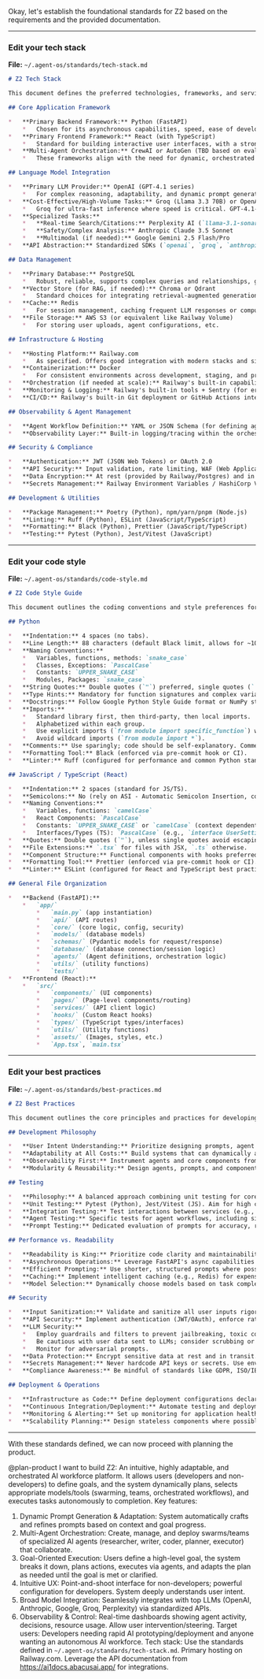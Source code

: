 Okay, let's establish the foundational standards for Z2 based on the requirements and the provided documentation.

---

### Edit your tech stack

**File:** `~/.agent-os/standards/tech-stack.md`

```markdown
# Z2 Tech Stack

This document defines the preferred technologies, frameworks, and services for building Z2 to production standard.

## Core Application Framework

*   **Primary Backend Framework:** Python (FastAPI)
    *   Chosen for its asynchronous capabilities, speed, ease of development, and strong ecosystem for AI/ML integration.
*   **Primary Frontend Framework:** React (with TypeScript)
    *   Standard for building interactive user interfaces, with a strong component-based architecture. TypeScript adds type safety.
*   **Multi-Agent Orchestration:** CrewAI or AutoGen (TBD based on evaluation for dynamic prompt capabilities and adaptability)
    *   These frameworks align with the need for dynamic, orchestrated AI workforces.

## Language Model Integration

*   **Primary LLM Provider:** OpenAI (GPT-4.1 series)
    *   For complex reasoning, adaptability, and dynamic prompt generation.
*   **Cost-Effective/High-Volume Tasks:** Groq (Llama 3.3 70B) or OpenAI (GPT-4.1-mini)
    *   Groq for ultra-fast inference where speed is critical. GPT-4.1-mini for balance of cost/speed/performance.
*   **Specialized Tasks:**
    *   **Real-time Search/Citations:** Perplexity AI (`llama-3.1-sonar-large-128k-online`)
    *   **Safety/Complex Analysis:** Anthropic Claude 3.5 Sonnet
    *   **Multimodal (if needed):** Google Gemini 2.5 Flash/Pro
*   **API Abstraction:** Standardized SDKs (`openai`, `groq`, `anthropic`, `google-genai`, `perplexityai`) for direct integration. Potentially use a unified interface layer.

## Data Management

*   **Primary Database:** PostgreSQL
    *   Robust, reliable, supports complex queries and relationships, good for structured agent state, user data, and logs.
*   **Vector Store (for RAG, if needed):** Chroma or Qdrant
    *   Standard choices for integrating retrieval-augmented generation capabilities.
*   **Cache:** Redis
    *   For session management, caching frequent LLM responses or computations.
*   **File Storage:** AWS S3 (or equivalent like Railway Volume)
    *   For storing user uploads, agent configurations, etc.

## Infrastructure & Hosting

*   **Hosting Platform:** Railway.com
    *   As specified. Offers good integration with modern stacks and simplifies deployment.
*   **Containerization:** Docker
    *   For consistent environments across development, staging, and production.
*   **Orchestration (if needed at scale):** Railway's built-in capabilities or Kubernetes (managed service).
*   **Monitoring & Logging:** Railway's built-in tools + Sentry (for error tracking) + potentially a dedicated APM tool.
*   **CI/CD:** Railway's built-in Git deployment or GitHub Actions integrated with Railway.

## Observability & Agent Management

*   **Agent Workflow Definition:** YAML or JSON Schema (for defining agent teams, roles, and interactions).
*   **Observability Layer:** Built-in logging/tracing within the orchestration framework (e.g., AgentFlow's traces) + custom dashboards (if needed).

## Security & Compliance

*   **Authentication:** JWT (JSON Web Tokens) or OAuth 2.0
*   **API Security:** Input validation, rate limiting, WAF (Web Application Firewall).
*   **Data Encryption:** At rest (provided by Railway/Postgres) and in transit (TLS).
*   **Secrets Management:** Railway Environment Variables / HashiCorp Vault (if complexity demands).

## Development & Utilities

*   **Package Management:** Poetry (Python), npm/yarn/pnpm (Node.js)
*   **Linting:** Ruff (Python), ESLint (JavaScript/TypeScript)
*   **Formatting:** Black (Python), Prettier (JavaScript/TypeScript)
*   **Testing:** Pytest (Python), Jest/Vitest (JavaScript)

```

---

### Edit your code style

**File:** `~/.agent-os/standards/code-style.md`

```markdown
# Z2 Code Style Guide

This document outlines the coding conventions and style preferences for Z2 to ensure consistency and readability.

## Python

*   **Indentation:** 4 spaces (no tabs).
*   **Line Length:** 88 characters (default Black limit, allows for ~10% buffer before 100 chars).
*   **Naming Conventions:**
    *   Variables, functions, methods: `snake_case`
    *   Classes, Exceptions: `PascalCase`
    *   Constants: `UPPER_SNAKE_CASE`
    *   Modules, Packages: `snake_case`
*   **String Quotes:** Double quotes (`"`) preferred, single quotes (`'`) acceptable for short strings or internal quoting.
*   **Type Hints:** Mandatory for function signatures and complex variables.
*   **Docstrings:** Follow Google Python Style Guide format or NumPy style. Required for modules, classes, and public functions.
*   **Imports:**
    *   Standard library first, then third-party, then local imports.
    *   Alphabetized within each group.
    *   Use explicit imports (`from module import specific_function`) when possible.
    *   Avoid wildcard imports (`from module import *`).
*   **Comments:** Use sparingly; code should be self-explanatory. Comments explain *why*, not *what*.
*   **Formatting Tool:** Black (enforced via pre-commit hook or CI).
*   **Linter:** Ruff (configured for performance and common Python standards).

## JavaScript / TypeScript (React)

*   **Indentation:** 2 spaces (standard for JS/TS).
*   **Semicolons:** No (rely on ASI - Automatic Semicolon Insertion, common in modern JS).
*   **Naming Conventions:**
    *   Variables, functions: `camelCase`
    *   React Components: `PascalCase`
    *   Constants: `UPPER_SNAKE_CASE` or `camelCase` (context dependent, prefer `UPPER_SNAKE_CASE` for truly global constants).
    *   Interfaces/Types (TS): `PascalCase` (e.g., `interface UserSettings {}`).
*   **Quotes:** Double quotes (`"`), unless single quotes avoid escaping.
*   **File Extensions:** `.tsx` for files with JSX, `.ts` otherwise.
*   **Component Structure:** Functional components with hooks preferred over class components.
*   **Formatting Tool:** Prettier (enforced via pre-commit hook or CI). Configuration via `.prettierrc`.
*   **Linter:** ESLint (configured for React and TypeScript best practices). Configuration via `.eslintrc`.

## General File Organization

*   **Backend (FastAPI):**
    *   `app/`
        *   `main.py` (app instantiation)
        *   `api/` (API routes)
        *   `core/` (core logic, config, security)
        *   `models/` (database models)
        *   `schemas/` (Pydantic models for request/response)
        *   `database/` (database connection/session logic)
        *   `agents/` (Agent definitions, orchestration logic)
        *   `utils/` (utility functions)
        *   `tests/`
*   **Frontend (React):**
    *   `src/`
        *   `components/` (UI components)
        *   `pages/` (Page-level components/routing)
        *   `services/` (API client logic)
        *   `hooks/` (Custom React hooks)
        *   `types/` (TypeScript types/interfaces)
        *   `utils/` (Utility functions)
        *   `assets/` (Images, styles, etc.)
        *   `App.tsx`, `main.tsx`

```

---

### Edit your best practices

**File:** `~/.agent-os/standards/best-practices.md`

```markdown
# Z2 Best Practices

This document outlines the core principles and practices for developing Z2, focusing on quality, performance, and security.

## Development Philosophy

*   **User Intent Understanding:** Prioritize designing prompts, agent workflows, and UI interactions that accurately capture and translate user goals into executable plans. Invest in robust intent parsing.
*   **Adaptability at All Costs:** Build systems that can dynamically adjust workflows, select appropriate models/tools, and handle unexpected inputs gracefully to achieve the user's ultimate objective.
*   **Observability First:** Instrument agents and core components from the beginning. Log decisions, tool calls, state changes, and performance metrics to enable debugging and optimization.
*   **Modularity & Reusability:** Design agents, prompts, and components to be modular and reusable across different workflows or contexts.

## Testing

*   **Philosophy:** A balanced approach combining unit testing for core logic, integration testing for API endpoints and agent interactions, and end-to-end testing for critical user journeys.
*   **Unit Testing:** Pytest (Python), Jest/Vitest (JS). Aim for high coverage on business logic and core agent functions.
*   **Integration Testing:** Test interactions between services (e.g., backend API calling LLMs, database interactions, agent tool usage).
*   **Agent Testing:** Specific tests for agent workflows, including simulating various inputs and verifying goal completion or appropriate fallbacks.
*   **Prompt Testing:** Dedicated evaluation of prompts for accuracy, robustness, and potential failure modes. Consider using frameworks like Agenta for systematic prompt testing.

## Performance vs. Readability

*   **Readability is King:** Prioritize code clarity and maintainability. Complex optimizations should only be introduced if performance profiling identifies a clear bottleneck.
*   **Asynchronous Operations:** Leverage FastAPI's async capabilities and concurrent processing for I/O-bound tasks (like LLM calls) to improve responsiveness.
*   **Efficient Prompting:** Use shorter, structured prompts where possible (like Cluely) for cost/latency efficiency without sacrificing quality. Employ techniques like Few-Shot learning contextually.
*   **Caching:** Implement intelligent caching (e.g., Redis) for expensive computations or frequent LLM responses that are unlikely to change rapidly.
*   **Model Selection:** Dynamically choose models based on task complexity/cost requirements (e.g., GPT-4.1-mini for simple tasks, Claude 3.5 Sonnet for complex analysis).

## Security

*   **Input Sanitization:** Validate and sanitize all user inputs rigorously to prevent injection attacks (prompt injection, SQL injection, XSS).
*   **API Security:** Implement authentication (JWT/OAuth), enforce rate limiting, and use secure headers.
*   **LLM Security:**
    *   Employ guardrails and filters to prevent jailbreaking, toxic content generation, and PII leakage.
    *   Be cautious with user data sent to LLMs; consider scrubbing or anonymization where necessary.
    *   Monitor for adversarial prompts.
*   **Data Protection:** Encrypt sensitive data at rest and in transit. Minimize the collection and retention of PII.
*   **Secrets Management:** Never hardcode API keys or secrets. Use environment variables managed securely by the platform (Railway).
*   **Compliance Awareness:** Be mindful of standards like GDPR, ISO/IEC 42001, and NIST AI RMF during design and implementation.

## Deployment & Operations

*   **Infrastructure as Code:** Define deployment configurations declaratively (Dockerfile, Railway config).
*   **Continuous Integration/Deployment:** Automate testing and deployment pipelines.
*   **Monitoring & Alerting:** Set up monitoring for application health, LLM API usage/costs, error rates, and performance metrics. Configure alerts for anomalies.
*   **Scalability Planning:** Design stateless components where possible. Plan for horizontal scaling of the application and agent workers.

```

---

With these standards defined, we can now proceed with planning the product.

@plan-product
I want to build Z2: An intuitive, highly adaptable, and orchestrated AI workforce platform. It allows users (developers and non-developers) to define goals, and the system dynamically plans, selects appropriate models/tools (swarming, teams, orchestrated workflows), and executes tasks autonomously to completion.
Key features:
1.  Dynamic Prompt Generation & Adaptation: System automatically crafts and refines prompts based on context and goal progress.
2.  Multi-Agent Orchestration: Create, manage, and deploy swarms/teams of specialized AI agents (researcher, writer, coder, planner, executor) that collaborate.
3.  Goal-Oriented Execution: Users define a high-level goal, the system breaks it down, plans actions, executes via agents, and adapts the plan as needed until the goal is met or clarified.
4.  Intuitive UX: Point-and-shoot interface for non-developers; powerful configuration for developers. System deeply understands user intent.
5.  Broad Model Integration: Seamlessly integrates with top LLMs (OpenAI, Anthropic, Google, Groq, Perplexity) via standardized APIs.
6.  Observability & Control: Real-time dashboards showing agent activity, decisions, resource usage. Allow user intervention/steering.
Target users: Developers needing rapid AI prototyping/deployment and anyone wanting an autonomous AI workforce.
Tech stack: Use the standards defined in `~/.agent-os/standards/tech-stack.md`. Primary hosting on Railway.com. Leverage the API documentation from https://ai1docs.abacusai.app/ for integrations.
